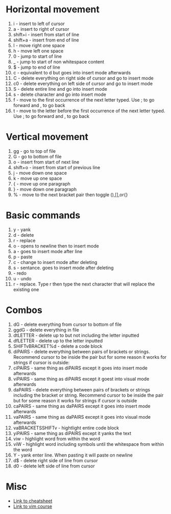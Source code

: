 # Horizontal movement
1. i - insert to left of cursor
2. a - insert to right of cursor 
3. shift+i - insert from start of line
4. shift+a - insert from end of line
5. l - move right one space
6. h - move left one space
7. 0 - jump to start of line
8. _ - jump to start of non whitespace content
9. $ - jump to end of line
10. c - equivalent to d but goes into insert mode afterwards
11. C - delete everything on right side of cursor and go to insert mode
12. c0 - delete everything on left side of cursor and go to insert mode
13. S - delete entire line and go into insert mode
14. s - delete character and go into insert mode
15. f - move to the first occurrence of the next letter typed. Use ; to go forward and , to go back 
16. t - move to the letter before the first occurrence of the next letter typed. Use ; to go forward and , to go back 

# Vertical movement
1. gg - go to top of file
2. G - go to bottom of file
3. o - insert from start of next line
4. shift+o - insert from start of previous line
5. j - move down one space
6. k - move up one space
7. { - move up one paragraph
8. } - move down one paragraph
9. % - move to the next bracket pair then toggle (),[],or{}

# Basic commands
1. y - yank
2. d - delete
3. r - replace
4. o - opens to newline then to insert mode
5. a - goes to insert mode after line
6. p - paste
7. c - change to insert mode after deleting
8. s - sentance. goes to insert mode after deleting
9. <ctrl-r> - redo
10. u - undo
11. r - replace. Type r then type the next character that will replace the existing one

# Combos
1. dG - delete everything from cursor to bottom of file
2. ggdG - delete everything in file
3. dtLETTER - delete up to but not including the letter inputted
4. dfLETTER - delete up to the letter inputted
5. SHIFTvBRACKET%d - delete a code block
6. diPAIRS - delete everything between pairs of brackets or strings. Recommend cursor to be inside the pair but for some reason it works for strings if cursor is outside: 
7. ciPAIRS - same thing as diPAIRS except it goes into insert mode afterwards
8. viPAIRS - same thing as diPAIRS except it goest into visual mode afterwards
9. daPAIRS - delete everything between pairs of brackets or strings including the bracket or string. Recommend cursor to be inside the pair but for some reason it works for strings if cursor is outside
10. caPAIRS - same thing as daPAIRS except it goes into insert mode afterwards
11. vaPAIRS - same thing as daPAIRS except it goes into visual mode afterwards
12. vaBRACKETSSHIFTv - hightlight entire code block
13. yiPAIRS - same thing as diPAIRS except it yanks the text
14. viw - highlight word from within the word
15. viW - highlight word including symbols until the whitespace from within the word
16. Y - yank enter line. When pasting it will paste on newline
17. d$ - delete right side of line from cursor
18. d0 - delete left side of line from cursor

# Misc
* [Link to cheatsheet](https://vim.rtorr.com/)
* [Link to vim course](https://frontendmasters.com/courses/vim-fundamentals/advanced-motions-horizontal-vertical-movement/)
